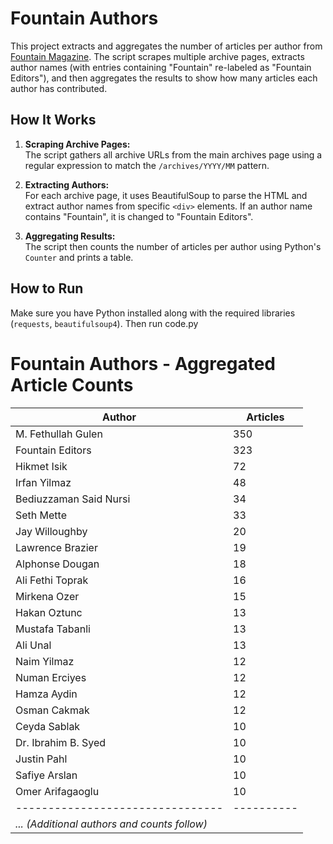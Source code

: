 # Fountain Authors

This project extracts and aggregates the number of articles per author from [Fountain Magazine](https://fountainmagazine.com/archives). The script scrapes multiple archive pages, extracts author names (with entries containing "Fountain" re-labeled as "Fountain Editors"), and then aggregates the results to show how many articles each author has contributed.

## How It Works

1. **Scraping Archive Pages:**  
   The script gathers all archive URLs from the main archives page using a regular expression to match the `/archives/YYYY/MM` pattern.

2. **Extracting Authors:**  
   For each archive page, it uses BeautifulSoup to parse the HTML and extract author names from specific `<div>` elements. If an author name contains "Fountain", it is changed to "Fountain Editors".

3. **Aggregating Results:**  
   The script then counts the number of articles per author using Python's `Counter` and prints a table.

## How to Run

Make sure you have Python installed along with the required libraries (`requests`, `beautifulsoup4`). Then run code.py


# Fountain Authors - Aggregated Article Counts

| Author                         | Articles |
|--------------------------------|----------|
| M. Fethullah Gulen             | 350      |
| Fountain Editors               | 323      |
| Hikmet Isik                    | 72       |
| Irfan Yilmaz                   | 48       |
| Bediuzzaman Said Nursi         | 34       |
| Seth Mette                     | 33       |
| Jay Willoughby                 | 20       |
| Lawrence Brazier               | 19       |
| Alphonse Dougan                | 18       |
| Ali Fethi Toprak               | 16       |
| Mirkena Ozer                   | 15       |
| Hakan Oztunc                   | 13       |
| Mustafa Tabanli                | 13       |
| Ali Unal                       | 13       |
| Naim Yilmaz                    | 12       |
| Numan Erciyes                  | 12       |
| Hamza Aydin                    | 12       |
| Osman Cakmak                   | 12       |
| Ceyda Sablak                   | 10       |
| Dr. Ibrahim B. Syed            | 10       |
| Justin Pahl                    | 10       |
| Safiye Arslan                  | 10       |
| Omer Arifagaoglu               | 10       |
|--------------------------------|----------|
| *... (Additional authors and counts follow)* | |
